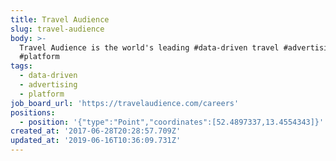 ```yaml
---
title: Travel Audience
slug: travel-audience
body: >-
  Travel Audience is the world's leading #data-driven travel #advertising
  #platform
tags:
  - data-driven
  - advertising
  - platform
job_board_url: 'https://travelaudience.com/careers'
positions:
  - position: '{"type":"Point","coordinates":[52.4897337,13.4554343]}'
created_at: '2017-06-28T20:28:57.709Z'
updated_at: '2019-06-16T10:36:09.731Z'
---
```


